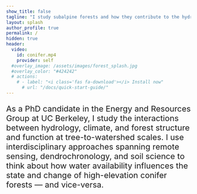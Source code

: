 ```yaml
---
show_title: false
tagline: "I study subalpine forests and how they contribute to the hydrological cycle."
layout: splash
author_profile: true
permalink: /
hidden: true
header:
  video:
    id: conifer.mp4
    provider: self
  #overlay_image: /assets/images/forest_splash.jpg
  #overlay_color: "#424242"
  # actions:
    # - label: "<i class='fas fa-download'></i> Install now"
      # url: "/docs/quick-start-guide/"
---
```


<!-- | <img src="/assets/images/NASA_headshot_RS.jpg" alt="worsham" width="50%"/> | I’m a PhD Candidate in the [Energy and Resources Group](https://erg.berkeley.edu/) at UC Berkeley, advised by [Dr. Lara Kueppers](https://lara-kueppers.com/). I use a range of approaches spanning remote sensing, dendrochronology, and soil science to study how environmental conditions interact to regulate state and change in high-elevation conifer forests. |

<img src="/assets/images/NASA_headshot_RS.jpg" alt="worsham" width="10%" align="left"/>  I’m a PhD Candidate in the [Energy and Resources Group](https://erg.berkeley.edu/) at UC Berkeley, advised by [Dr. Lara Kueppers](https://lara-kueppers.com/). I use a range of approaches spanning remote sensing, dendrochronology, and soil science to study how environmental conditions interact to regulate state and change in high-elevation conifer forests. | -->

<p style='font-size:1.563em'>
As a PhD candidate in the Energy and Resources Group at UC Berkeley, I study the interactions between hydrology, climate, and forest structure and function at tree-to-watershed scales. I use interdisciplinary approaches spanning remote sensing, dendrochronology, and soil science to think about how water availability influences the state and change of high-elevation conifer forests — and vice-versa.
 </p>